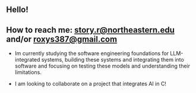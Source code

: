 ## Hello!
## How to reach me: story.r@northeastern.edu and/or roxys387@gmail.com

- Im currently studying the software engineering foundations for LLM-integrated systems, building these systems and integrating
them into software and focusing on testing these models and understanding their limitations.

- I am looking to collaborate on a project that integrates AI in C!

<!--
**Roxy7074/Roxy7074** is a ✨ _special_ ✨ repository because its `README.md` (this file) appears on your GitHub profile.

Here are some ideas to get you started:

- 🔭 I’m currently working on ...
- 🌱 I’m currently learning ...
- 👯 I’m looking to collaborate on ...
- 🤔 I’m looking for help with ...
- 💬 Ask me about ...
- 📫 How to reach me: ...
- 😄 Pronouns: ...
- ⚡ Fun fact: ...
-->
